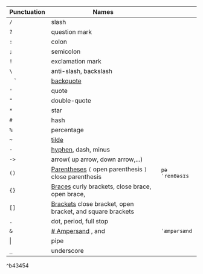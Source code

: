 
| Punctuation | Names                                                                                                          |               |
| ----------- | -------------------------------------------------------------------------------------------------------------- | ------------- |
| `/`         | slash                                                                                                          |               |
| `?`         | question mark                                                                                                  |               |
| `:`         | colon                                                                                                          |               |
| `;`         | semicolon                                                                                                      |               |
| `!`         | exclamation mark                                                                                               |               |
| `\`         | anti-slash, backslash                                                                                          |               |
| ` ` `       | [backquote](https://www.computerhope.com/jargon/b/backquot.htm)                                                |               |
| `'`         | quote                                                                                                          |               |
| `"`         | double-quote                                                                                                   |               |
| `*`         | star                                                                                                           |               |
| `#`         | hash                                                                                                           |               |
| `%`         | percentage                                                                                                     |               |
| `~`         | [tilde](https://www.computerhope.com/jargon/t/tilde.htm)                                                       |               |
| `-`         | [hyphen](https://www.merriam-webster.com/dictionary/hyphen), dash, minus                                       |               |
| `->`        | arrow( up arrow, down arrow,...)                                                                               |               |
| `()`        | [Parentheses](https://www.computerhope.com/jargon/p/parenthe.htm) `(` open parenthesis `)` close parenthesis   | `pəˈrenθəsɪs` |
| `{}`        | [Braces](https://www.computerhope.com/jargon/c/curlybra.htm)  curly brackets, close brace, open brace,         |               |
| `[]`        | [Brackets](https://www.computerhope.com/jargon/b/bracket.htm) close bracket, open bracket, and square brackets |               |
| `.`         | dot, period, full stop                                                                                         |               |
| `&`         | [# Ampersand](https://www.computerhope.com/jargon/a/ampersand.htm) , and                                       | `ˈæmpərsænd`  |
| \|          | pipe                                                                                                           |               |
| `_`         | underscore                                                                                                     |               |

^b43454

